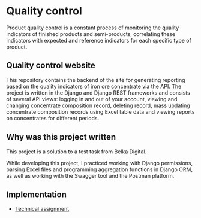 # Quality control
Product quality control 
is a constant process of monitoring the quality indicators of finished products and semi-products, 
correlating these indicators with expected and reference indicators for each specific type of product.

## Quality control website
This repository contains the backend of the site for generating reporting 
based on the quality indicators of iron ore concentrate via the API. 
The project is written in the Django and Django REST frameworks and consists of several API views: 
logging in and out of your account, viewing and changing concentrate composition record, deleting record, 
mass updating concentrate composition records using Excel table data 
and viewing reports on concentrates for different periods.

## Why was this project written
This project is a solution to a test task from Belka Digital.

While developing this project, I practiced working with Django permissions, parsing Excel files 
and programming aggregation functions in Django ORM, 
as well as working with the Swagger tool and the Postman platform.

## Implementation
- [Technical assignment](https://www.iliasamodin.ru/media/for_external/belka_digital/pdf/%D0%A2%D0%B5%D1%81%D1%82%D0%BE%D0%B2%D0%BE%D0%B5%20%D0%B7%D0%B0%D0%B4%D0%B0%D0%BD%D0%B8%D0%B5%20%D0%B4%D0%BB%D1%8F%20Python%20%D1%80%D0%B0%D0%B7%D1%80%D0%B0%D0%B1%D0%BE%D1%82%D1%87%D0%B8%D0%BA%D0%B0%20%E2%80%94%20%D0%91%D0%B5%D0%BB%D0%BA%D0%B0%20%D0%94%D0%B8%D0%B4%D0%B6%D0%B8%D1%82%D0%B0%D0%BB.pdf)